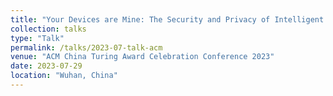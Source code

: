 ```yaml
---
title: "Your Devices are Mine: The Security and Privacy of Intelligent Systems"
collection: talks
type: "Talk"
permalink: /talks/2023-07-talk-acm
venue: "ACM China Turing Award Celebration Conference 2023"
date: 2023-07-29
location: "Wuhan, China"
---
```


<!-- [More information here](http://exampleurl.com) -->

<!-- This is a description of your tutorial, note the different field in type. This is a markdown files that can be all markdown-ified like any other post. Yay markdown! -->
